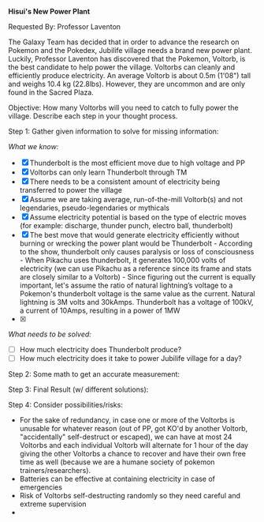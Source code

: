 
**Hisui's New Power Plant**

Requested By: Professor Laventon

The Galaxy Team has decided that in order to advance the research on Pokemon and the Pokedex, Jubilife village needs a brand new power plant. 
Luckily, Professor Laventon has discovered that the Pokemon, Voltorb, is the best candidate to help power the village.
Voltorbs can cleanly and efficiently produce electricity. An average Voltorb is about 0.5m (1'08") tall and weighs 10.4 kg (22.8lbs). 
However, they are uncommon and are only found in the Sacred Plaza.

Objective: How many Voltorbs will you need to catch to fully power the village. Describe each step in your thought process.

Step 1: Gather given information to solve for missing information:

*What we know:*
- [x] Thunderbolt is the most efficient move due to high voltage and PP
- [x] Voltorbs can only learn Thunderbolt through TM
- [x] There needs to be a consistent amount of electricity being transferred to power the village
- [x] Assume we are taking average, run-of-the-mill Voltorb(s) and not legendaries, pseudo-legendaries or mythicals
- [x] Assume electricity potential is based on the type of electric moves (for example: discharge, thunder punch, electro ball, thunderbolt)
- [x] The best move that would generate electricity efficiently without burning or wrecking the power plant would be Thunderbolt
      - According to the show, thunderbolt only causes paralysis or loss of consciousness 
      - When Pikachu uses thunderbolt, it generates 100,000 volts of electricity (we can use Pikachu as a reference since its frame and stats are closely 
        similar to a Voltorb)
      - Since figuring out the current is equally important, let's assume the ratio of natural lightning’s voltage to a Pokemon's thunderbolt voltage is 
        the same value as the current. Natural lightning is 3M volts and 30kAmps. Thunderbolt has a voltage of 100kV, a current of 10Amps, resulting in a 
        power of 1MW  
- [x] 

*What needs to be solved:*
- [ ] How much electricity does Thunderbolt produce?
- [ ] How much electricity does it take to power Jubilife village for a day?

Step 2: Some math to get an accurate measurement:

Step 3: Final Result (w/ different solutions):

Step 4: Consider possibilities/risks:
- For the sake of redundancy, in case one or more of the Voltorbs is unusable for whatever reason (out of PP, got KO'd by another Voltorb, "accidentally" 
self-destruct or escaped), we can have at most 24 Voltorbs and each individual Voltorb will alternate for 1 hour of the day giving the other Voltorbs a 
chance to recover and have their own free time as well (because we are a humane society of pokemon trainers/researchers).
- Batteries can be effective at containing electricity in case of emergencies
- Risk of Voltorbs self-destructing randomly so they need careful and extreme supervision
- 
